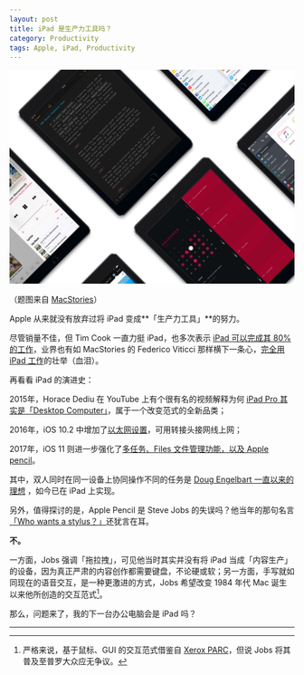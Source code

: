 ```yaml
---
layout: post
title: iPad 是生产力工具吗？
category: Productivity
tags: Apple, iPad, Productivity
---
```


![iPad](/images/iPad.jpeg)

（题图来自 [MacStories](https://www.macstories.net/stories/one-year-of-ipad-pro/)）

Apple 从来就没有放弃过将 iPad 变成**「生产力工具」**的努力。

尽管销量不佳，但 Tim Cook 一直力挺 iPad，也多次表示 [iPad 可以完成其 80% 的工作](https://9to5mac.com/2014/07/17/apple-ceo-tim-cook-says-everyone-should-do-80-percent-of-their-work-on-an-ipad-just-like-him/)，业界也有如 MacStories 的 Federico Viticci 那样横下一条心，[完全用 iPad 工作](https://www.macstories.net/stories/one-year-of-ipad-pro/)的壮举（血泪）。

再看看 iPad 的演进史：

2015年，Horace Dediu 在 YouTube 上有个很有名的视频解释为何 [iPad Pro 其实是「Desktop Computer」](https://www.youtube.com/watch?v=Z_mys1Ip6dY)，属于一个改变范式的全新品类；

2016年，iOS 10.2 中增加了[以太网设置](https://twitter.com/stroughtonsmith/status/836548572527079424?ref_src=twsrc%5Etfw&ref_url=https%3A%2F%2F9to5mac.com%2F2017%2F03%2F01%2Fios-10-2-ethernet-adapter-ui-settings-app%2F)，可用转接头接网线上网；

2017年，iOS 11 则进一步强化了[多任务、Files 文件管理功能，以及 Apple pencil](https://www.apple.com/ios/ios-11/)。

其中，双人同时在同一设备上协同操作不同的任务是 [Doug Engelbart 一直以来的理想](http://worrydream.com/Engelbart/) ，如今已在 iPad 上实现。

另外，值得探讨的是，Apple Pencil 是 Steve Jobs 的失误吗？他当年的那句名言[「Who wants a stylus？」](https://www.youtube.com/watch?v=4YY3MSaUqMg)还犹言在耳。

**不。**

一方面，Jobs 强调「拖拉拽」，可见他当时其实并没有将 iPad 当成「内容生产」的设备，因为真正严肃的内容创作都需要键盘，不论硬或软；另一方面，手写就如同现在的语音交互，是一种更激进的方式，Jobs 希望改变 1984 年代 Mac 诞生以来他所创造的交互范式[^1]。

那么，问题来了，我的下一台办公电脑会是 iPad 吗？

---

[^1]: 严格来说，基于鼠标、GUI 的交互范式借鉴自 [Xerox PARC](https://fangfrancis.github.io/ai/2017/07/18/Steve-Jobs-visited-Xerox-PARC/)，但说 Jobs 将其普及至普罗大众应无争议。